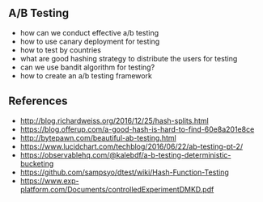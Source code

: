 ## A/B Testing

- how can we conduct effective a/b testing
- how to use canary deployment for testing
- how to test by countries
- what are good hashing strategy to distribute the users for testing
- can we use bandit algorithm for testing?
- how to create an a/b testing framework

## References
- http://blog.richardweiss.org/2016/12/25/hash-splits.html
- https://blog.offerup.com/a-good-hash-is-hard-to-find-60e8a201e8ce
- http://bytepawn.com/beautiful-ab-testing.html
- https://www.lucidchart.com/techblog/2016/06/22/ab-testing-pt-2/
- https://observablehq.com/@kalebdf/a-b-testing-deterministic-bucketing
- https://github.com/sampsyo/dtest/wiki/Hash-Function-Testing
- https://www.exp-platform.com/Documents/controlledExperimentDMKD.pdf
